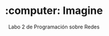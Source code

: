 <h1 style="border: none" align="center">:computer: Imagine</h1>
<p align="center">
  Labo 2 de Programación sobre Redes
</p>